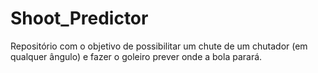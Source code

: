 # Shoot_Predictor
Repositório com o objetivo de possibilitar um chute de um chutador (em qualquer ângulo) e fazer o goleiro prever onde a bola parará.
